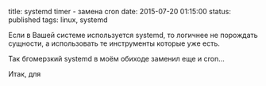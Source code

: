 title: systemd timer - замена cron
date: 2015-07-20 01:15:00
status: published
tags: linux, systemd

Если в Вашей системе используется systemd, то логичнее не порождать сущности, а использовать те инструменты которые уже есть.

Так бгомерзкий systemd в моём обиходе заменил еще и cron...

Итак, для 

